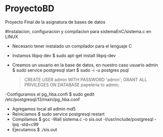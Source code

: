# ProyectoBD
Proyecto Final de la asignatura de bases de datos

#Instalacion, configuracion y compilacion para sistemaEnC/sistema.c en LINUX
- Necesario tener instalado un compilador para el lenguaje C
- Instamos libpq-dev
	$ sudo apt-get install libpq-dev
- Creamos un usuario en la base de datos, en nuestro caso usuario admin
	$ sudo service postgresql start
	$ sudo -i -u postgres psql
	
	> CREATE USER admin WITH PASSWORD 'admin';
	> GRANT ALL PRIVILEGES ON DATABASE papeleria to admin;
	
-Configuramos el pg_hba.confi
	$ sudo gedit /etc/postgresql/13/main/pg_hba.conf
- Agregamos
	local   all             admin	                                md5
- Reiniciamos 
	$ sudo service postgresql restart
- Compilamos
	$ gcc -Wall sistema.c -o sis.out -I/usr/include/postgresql -lpq -std=c99
- Ejecutamos
	$ ./sis.out
	


